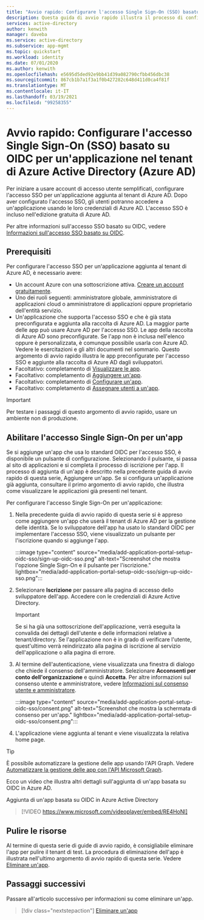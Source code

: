 ```yaml
---
title: "Avvio rapido: Configurare l'accesso Single Sign-On (SSO) basato su OIDC per un'applicazione nel tenant di Azure Active Directory (Azure AD)"
description: Questa guida di avvio rapido illustra il processo di configurazione dell'accesso Single Sign-On (SSO) basato su OIDC per un'applicazione nel tenant di Azure Active Directory (Azure AD).
services: active-directory
author: kenwith
manager: daveba
ms.service: active-directory
ms.subservice: app-mgmt
ms.topic: quickstart
ms.workload: identity
ms.date: 07/01/2020
ms.author: kenwith
ms.openlocfilehash: e5695d5ded92e9bb41d39a082790cfbb456dbc38
ms.sourcegitcommit: 867cb1b7a1f3a1f0b427282c648d411d0ca4f81f
ms.translationtype: MT
ms.contentlocale: it-IT
ms.lasthandoff: 03/19/2021
ms.locfileid: "99258355"
---
```

# <a name="quickstart-set-up-oidc-based-single-sign-on-sso-for-an-application-in-your-azure-active-directory-azure-ad-tenant"></a>Avvio rapido: Configurare l'accesso Single Sign-On (SSO) basato su OIDC per un'applicazione nel tenant di Azure Active Directory (Azure AD)

Per iniziare a usare account di accesso utente semplificati, configurare l'accesso SSO per un'applicazione aggiunta al tenant di Azure AD. Dopo aver configurato l'accesso SSO, gli utenti potranno accedere a un'applicazione usando le loro credenziali di Azure AD. L'accesso SSO è incluso nell'edizione gratuita di Azure AD.

Per altre informazioni sull'accesso SSO basato su OIDC, vedere [Informazioni sull'accesso SSO basato su OIDC](configure-oidc-single-sign-on.md).

## <a name="prerequisites"></a>Prerequisiti

Per configurare l'accesso SSO per un'applicazione aggiunta al tenant di Azure AD, è necessario avere:

- Un account Azure con una sottoscrizione attiva. [Creare un account gratuitamente](https://azure.microsoft.com/free/?WT.mc_id=A261C142F).
- Uno dei ruoli seguenti: amministratore globale, amministratore di applicazioni cloud o amministratore di applicazioni oppure proprietario dell'entità servizio.
- Un'applicazione che supporta l'accesso SSO e che è già stata preconfigurata e aggiunta alla raccolta di Azure AD. La maggior parte delle app può usare Azure AD per l'accesso SSO. Le app della raccolta di Azure AD sono preconfigurate. Se l'app non è inclusa nell'elenco oppure è personalizzata, è comunque possibile usarla con Azure AD. Vedere le esercitazioni e gli altri documenti nel sommario. Questo argomento di avvio rapido illustra le app preconfigurate per l'accesso SSO e aggiunte alla raccolta di Azure AD dagli sviluppatori.
- Facoltativo: completamento di [Visualizzare le app](view-applications-portal.md).
- Facoltativo: completamento di [Aggiungere un'app](add-application-portal.md).
- Facoltativo: completamento di [Configurare un'app](add-application-portal-configure.md).
- Facoltativo: completamento di [Assegnare utenti a un'app](add-application-portal-assign-users.md).

>[!IMPORTANT]
>Per testare i passaggi di questo argomento di avvio rapido, usare un ambiente non di produzione.

## <a name="enable-single-sign-on-for-an-app"></a>Abilitare l'accesso Single Sign-On per un'app

Se si aggiunge un'app che usa lo standard OIDC per l'accesso SSO, è disponibile un pulsante di configurazione. Selezionando il pulsante, si passa al sito di applicazioni e si completa il processo di iscrizione per l'app. Il processo di aggiunta di un'app è descritto nella precedente guida di avvio rapido di questa serie, Aggiungere un'app. Se si configura un'applicazione già aggiunta, consultare il primo argomento di avvio rapido, che illustra come visualizzare le applicazioni già presenti nel tenant. 

Per configurare l'accesso Single Sign-On per un'applicazione:

1. Nella precedente guida di avvio rapido di questa serie si è appreso come aggiungere un'app che userà il tenant di Azure AD per la gestione delle identità. Se lo sviluppatore dell'app ha usato lo standard OIDC per implementare l'accesso SSO, viene visualizzato un pulsante per l'iscrizione quando si aggiunge l'app. 

    :::image type="content" source="media/add-application-portal-setup-oidc-sso/sign-up-oidc-sso.png" alt-text="Screenshot che mostra l'opzione Single Sign-On e il pulsante per l'iscrizione." lightbox="media/add-application-portal-setup-oidc-sso/sign-up-oidc-sso.png":::


2. Selezionare **Iscrizione** per passare alla pagina di accesso dello sviluppatore dell'app. Accedere con le credenziali di Azure Active Directory. 

   > [!IMPORTANT]
    > Se si ha già una sottoscrizione dell'applicazione, verrà eseguita la convalida dei dettagli dell'utente e delle informazioni relative a tenant/directory. Se l'applicazione non è in grado di verificare l'utente, quest'ultimo verrà reindirizzato alla pagina di iscrizione al servizio dell'applicazione o alla pagina di errore.

3. Al termine dell'autenticazione, viene visualizzata una finestra di dialogo che chiede il consenso dell'amministratore. Selezionare **Acconsenti per conto dell'organizzazione** e quindi **Accetta**. Per altre informazioni sul consenso utente e amministratore, vedere [Informazioni sul consenso utente e amministratore](../develop/howto-convert-app-to-be-multi-tenant.md#understand-user-and-admin-consent).

    :::image type="content" source="media/add-application-portal-setup-oidc-sso/consent.png" alt-text="Screenshot che mostra la schermata di consenso per un'app." lightbox="media/add-application-portal-setup-oidc-sso/consent.png":::

4. L'applicazione viene aggiunta al tenant e viene visualizzata la relativa home page.


> [!TIP]
> È possibile automatizzare la gestione delle app usando l'API Graph. Vedere [Automatizzare la gestione delle app con l'API Microsoft Graph](/graph/application-saml-sso-configure-api).

Ecco un video che illustra altri dettagli sull'aggiunta di un'app basata su OIDC in Azure AD.

Aggiunta di un'app basata su OIDC in Azure Active Directory

> [!VIDEO https://www.microsoft.com/videoplayer/embed/RE4HoNI]

## <a name="clean-up-resources"></a>Pulire le risorse

Al termine di questa serie di guide di avvio rapido, è consigliabile eliminare l'app per pulire il tenant di test. La procedura di eliminazione dell'app è illustrata nell'ultimo argomento di avvio rapido di questa serie. Vedere [Eliminare un'app](delete-application-portal.md).

## <a name="next-steps"></a>Passaggi successivi

Passare all'articolo successivo per informazioni su come eliminare un'app.
> [!div class="nextstepaction"]
> [Eliminare un'app](delete-application-portal.md)
